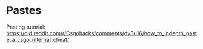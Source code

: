# Pastes

Pasting tutorial: https://old.reddit.com/r/Csgohacks/comments/dv3u16/how_to_indepth_paste_a_csgo_internal_cheat/ 
